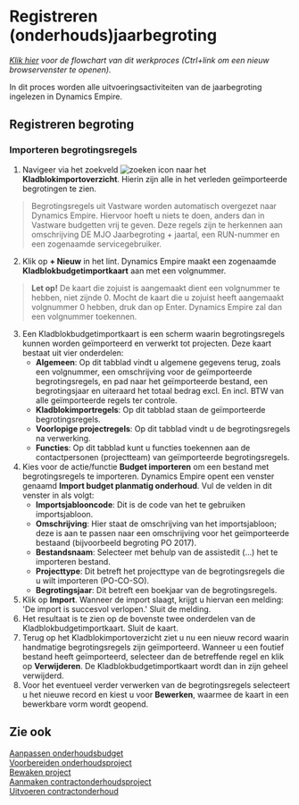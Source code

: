 # Registreren (onderhouds)jaarbegroting

*[Klik hier](https://cegeka-dsabestpracticeprocessen.mavimcloud.com//Portal/code?id=3b1&view=Chart&maximize=true) voor de flowchart van dit werkproces (Ctrl+link om een nieuw browservenster te openen).*

In dit proces worden alle uitvoeringsactiviteiten van de jaarbegroting ingelezen in Dynamics Empire.

## Registreren begroting

### Importeren begrotingsregels

1. Navigeer via het zoekveld ![zoeken icon](/assets/images/zoeken.png "zoeken icon") naar het **Kladblokimportoverzicht**. Hierin zijn alle in het verleden geïmporteerde begrotingen te zien.  

> Begrotingsregels uit Vastware worden automatisch overgezet naar Dynamics Empire. Hiervoor hoeft u niets te doen, anders dan in Vastware budgetten vrij te geven. Deze regels zijn te herkennen aan omschrijving DE MJO Jaarbegroting + jaartal, een RUN-nummer en een zogenaamde servicegebruiker.  

2. Klik op **+ Nieuw** in het lint. Dynamics Empire maakt een zogenaamde **Kladblokbudgetimportkaart** aan met een volgnummer.  

> **Let op!** De kaart die zojuist is aangemaakt dient een volgnummer te hebben, niet zijnde 0. Mocht de kaart die u zojuist heeft aangemaakt volgnummer 0 hebben, druk dan op Enter. Dynamics Empire zal dan een volgnummer toekennen.  

3. Een Kladblokbudgetimportkaart is een scherm waarin begrotingsregels kunnen worden geïmporteerd en verwerkt tot projecten. Deze kaart bestaat uit vier onderdelen:
	* **Algemeen**: Op dit tabblad vindt u algemene gegevens terug, zoals een volgnummer, een omschrijving voor de geïmporteerde begrotingsregels, en pad naar het geïmporteerde bestand, een begrotingsjaar en uiteraard het totaal bedrag excl. En incl. BTW van alle geïmporteerde regels ter controle.
	* **Kladblokimportregels**: Op dit tabblad staan de geïmporteerde begrotingsregels.
	* **Voorlopige projectregels**: Op dit tabblad vindt u de begrotingsregels na verwerking.
	* **Functies**: Op dit tabblad kunt u functies toekennen aan de contactpersonen (projectteam) van geïmporteerde begrotingsregels.
4. Kies voor de actie/functie **Budget importeren** om een bestand met begrotingsregels te importeren. Dynamics Empire opent een venster genaamd **Import budget planmatig onderhoud**. Vul de velden in dit venster in als volgt:
    * **Importsjablooncode**: Dit is de code van het te gebruiken importsjabloon.
    * **Omschrijving**: Hier staat de omschrijving van het importsjabloon; deze is aan te passen naar een omschrijving voor het geïmporteerde bestaand (bijvoorbeeld begroting PO 2017).
    * **Bestandsnaam**: Selecteer met behulp van de assistedit (…) het te importeren bestand.
    * **Projecttype**: Dit betreft het projecttype van de begrotingsregels die u wilt importeren (PO-CO-SO).
    * **Begrotingsjaar**: Dit betreft een boekjaar van de begrotingsregels.
5. Klik op **Import**. Wanneer de import slaagt, krijgt u hiervan een melding: 'De import is succesvol verlopen.' Sluit de melding.
6. Het resultaat is te zien op de bovenste twee onderdelen van de Kladblokbudgetimportkaart. Sluit de kaart.
7. Terug op het Kladblokimportoverzicht ziet u nu een nieuw record waarin handmatige begrotingsregels zijn geïmporteerd.
Wanneer u een foutief bestand heeft geïmporteerd, selecteer dan de betreffende regel en klik op **Verwijderen**. De Kladblokbudgetimportkaart wordt dan in zijn geheel verwijderd.
8. Voor het eventueel verder verwerken van de begrotingsregels selecteert u het nieuwe record en kiest u voor **Bewerken**, waarmee de kaart in een bewerkbare vorm wordt geopend.

## Zie ook

[Aanpassen onderhoudsbudget](../aanpassen-onderhoudsbudget/)  
[Voorbereiden onderhoudsproject](../voorbereiden-onderhoudsproject/)  
[Bewaken project](../bewaken-project/)  
[Aanmaken contractonderhoudsproject](../aanmaken-contractonderhoudsproject/)  
[Uitvoeren contractonderhoud](../uitvoeren-contractonderhoud/)  
